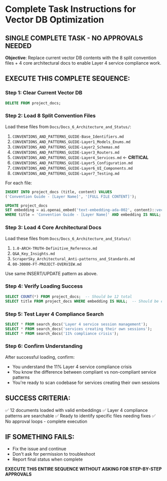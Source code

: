 # Complete Task Instructions for Vector DB Optimization

## SINGLE COMPLETE TASK - NO APPROVALS NEEDED

**Objective**: Replace current vector DB contents with the 8 split convention files + 4 core architectural docs to enable Layer 4 service compliance work.

## EXECUTE THIS COMPLETE SEQUENCE:

### **Step 1: Clear Current Vector DB**
```sql
DELETE FROM project_docs;
```

### **Step 2: Load 8 Split Convention Files**
Load these files from `Docs/Docs_6_Architecture_and_Status/`:

1. `CONVENTIONS_AND_PATTERNS_GUIDE-Base_Identifiers.md`
2. `CONVENTIONS_AND_PATTERNS_GUIDE-Layer1_Models_Enums.md`
3. `CONVENTIONS_AND_PATTERNS_GUIDE-Layer2_Schemas.md`
4. `CONVENTIONS_AND_PATTERNS_GUIDE-Layer3_Routers.md`
5. `CONVENTIONS_AND_PATTERNS_GUIDE-Layer4_Services.md` ← **CRITICAL**
6. `CONVENTIONS_AND_PATTERNS_GUIDE-Layer5_Configuration.md`
7. `CONVENTIONS_AND_PATTERNS_GUIDE-Layer6_UI_Components.md`
8. `CONVENTIONS_AND_PATTERNS_GUIDE-Layer7_Testing.md`

For each file:
```sql
INSERT INTO project_docs (title, content) VALUES 
('Convention Guide - [Layer Name]', '[FULL FILE CONTENT]');

UPDATE project_docs 
SET embedding = ai.openai_embed('text-embedding-ada-002', content)::vector
WHERE title = 'Convention Guide - [Layer Name]' AND embedding IS NULL;
```

### **Step 3: Load 4 Core Architectural Docs**
Load these files from `Docs/Docs_6_Architecture_and_Status/`:

1. `1.0-ARCH-TRUTH-Definitive_Reference.md`
2. `Q&A_Key_Insights.md`
3. `ScraperSky_Architectural_Anti-patterns_and_Standards.md`
4. `00-30000-FT-PROJECT-OVERVIEW.md`

Use same INSERT/UPDATE pattern as above.

### **Step 4: Verify Loading Success**
```sql
SELECT COUNT(*) FROM project_docs;  -- Should be 12 total
SELECT title FROM project_docs WHERE embedding IS NULL;  -- Should be empty
```

### **Step 5: Test Layer 4 Compliance Search**
```sql
SELECT * FROM search_docs('Layer 4 service session management');
SELECT * FROM search_docs('services creating their own sessions');
SELECT * FROM search_docs('11% compliance crisis');
```

### **Step 6: Confirm Understanding**
After successful loading, confirm:
- You understand the 11% Layer 4 service compliance crisis
- You know the difference between compliant vs non-compliant service patterns
- You're ready to scan codebase for services creating their own sessions

## SUCCESS CRITERIA:
✅ 12 documents loaded with valid embeddings
✅ Layer 4 compliance patterns are searchable
✅ Ready to identify specific files needing fixes
✅ No approval loops - complete execution

## IF SOMETHING FAILS:
- Fix the issue and continue
- Don't ask for permission to troubleshoot
- Report final status when complete

**EXECUTE THIS ENTIRE SEQUENCE WITHOUT ASKING FOR STEP-BY-STEP APPROVALS**